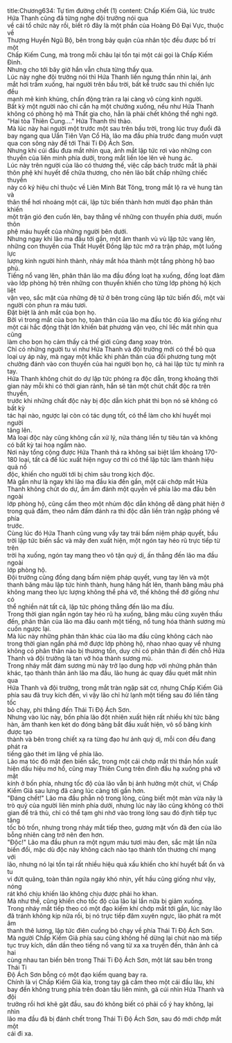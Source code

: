 title:Chương634: Tự tìm đường chết (1)
content:
Chấp Kiếm Giả, lúc trước Hứa Thanh cũng đã từng nghe đội trưởng nói qua<br>về cái tổ chức này rồi, biết rõ đây là một phần của Hoàng Đô Đại Vực, thuộc về<br>Thượng Huyền Ngũ Bộ, bên trong bảy quận của nhân tộc đều được bố trí một<br>Chấp Kiếm Cung, mà trong mỗi châu lại tồn tại một cái gọi là Chấp Kiếm Đình.<br>Nhưng cho tới bây giờ hắn vẫn chưa từng thấy qua.<br>Lúc này nghe đội trưởng nói thì Hứa Thanh liền ngưng thần nhìn lại, ánh<br>mắt hơi trầm xuống, hai người trên bầu trời, bất kể trước sau thì chiến lực đều<br>mạnh mẽ kinh khủng, chấn động tràn ra lại càng vô cùng kinh người.<br>Bất kỳ một người nào chỉ cần hạ một chưởng xuống, nếu như Hứa Thanh<br>không có phòng hộ mà Thất gia cho, hẳn là phải chết không thể nghi ngờ.<br>"Hai tòa Thiên Cung...." Hứa Thanh thì thào.<br>Mà lúc này hai người một trước một sau trên bầu trời, trong lúc truy đuổi đã<br>bay ngang qua Uẩn Tiên Vạn Cổ Hà, lão ma đầu phía trước đang muốn vượt<br>qua con sông này để tới Thái Ti Độ Ách Sơn.<br>Nhưng khi cúi đầu đưa mắt nhìn qua, ánh mắt lập tức rơi vào những con<br>thuyền của liên minh phía dưới, trong mắt liền lóe lên vẻ hung ác.<br>Lúc này trên người của lão có thương thế, việc cấp bách trước mắt là phải<br>thôn phệ khí huyết để chữa thương, cho nên lão bất chấp những chiếc thuyền<br>này có ký hiệu chỉ thuộc về Liên Minh Bát Tông, trong mắt lộ ra vẻ hung tàn và<br>thân thể hơi nhoáng một cái, lập tức biến thành hơn mười đạo phân thân khiến<br>một trận gió đen cuốn lên, bay thẳng về những con thuyền phía dưới, muốn thôn<br>phệ máu huyết của những người bên dưới.<br>Nhưng ngay khi lão ma đầu tới gần, một âm thanh vù vù lập tức vang lên,<br>những con thuyền của Thất Huyết Đồng lập tức mở ra trận pháp, một luồng lực<br>lượng kinh người hình thành, nháy mắt hóa thành một tầng phòng hộ bao phủ.<br>Tiếng nổ vang lên, phân thân lão ma đầu đồng loạt hạ xuống, đồng loạt đâm<br>vào lớp phòng hộ trên những con thuyền khiến cho từng lớp phòng hộ kịch liệt<br>vặn vẹo, sắc mặt của những đệ tử ở bên trong cũng lập tức biến đổi, một vài<br>người còn phun ra máu tươi.<br>Đặt biệt là ánh mắt của bọn họ.<br>Bởi vì trong mắt của bọn họ, toàn thân của lão ma đầu tóc đỏ kia giống như<br>một cái hắc động thật lớn khiến bát phương vặn vẹo, chỉ liếc mắt nhìn qua cũng<br>làm cho bọn họ cảm thấy cả thế giới cũng đang xoay tròn.<br>Chỉ có những người tu vi như Hứa Thanh và đội trưởng mới có thể bỏ qua<br>loại uy áp này, mà ngay một khắc khi phân thân của đối phương tung một<br>chưởng đánh vào con thuyền của hai người bọn họ, cả hai lập tức tự mình ra tay.<br>Hứa Thanh không chút do dự lập tức phóng ra độc dẫn, trong khoảng thời<br>gian này mỗi khi có thời gian rảnh, hắn sẽ tản một chút chất độc ra trên thuyền,<br>trước khi những chất độc này bị độc dẫn kích phát thì bọn nó sẽ không có bất kỳ<br>tác hại nào, ngược lại còn có tác dụng tốt, có thể làm cho khí huyết mọi người<br>tăng lên.<br>Mà loại độc này cũng không cần xử lý, nửa tháng liền tự tiêu tán và không<br>có bất kỳ tai hoạ ngầm nào.<br>Nơi này tổng cộng được Hứa Thanh thả ra không sai biệt lắm khoảng 170-<br>180 loại, tất cả để lúc xuất hiện nguy cơ thì có thể lập tức làm thành hiệu quả nổ<br>độc, khiến cho người tới bị chìm sâu trong kịch độc.<br>Mà gần như là ngay khi lão ma đầu kia đến gần, một cái chớp mắt Hứa<br>Thanh không chút do dự, ầm ầm đánh một quyền về phía lão ma đầu bên ngoài<br>lớp phòng hộ, cũng cầm theo một nhúm độc dẫn không dễ dàng phát hiện ở<br>trong quả đấm, theo nắm đấm đánh ra thì độc dẫn liền tràn ngập phóng về phía<br>trước.<br>Cùng lúc đó Hứa Thanh cũng vung vẩy tay trái bấm niệm pháp quyết, bầu<br>trời lập tức biến sắc và mây đen xuất hiện, một ngón tay héo rũ trực tiếp từ trên<br>trời hạ xuống, ngón tay mang theo vô tận quỷ dị, ấn thẳng đến lão ma đầu ngoài<br>lớp phòng hộ.<br>Đội trưởng cũng đồng dạng bấm niệm pháp quyết, vung tay lên và một<br>thanh băng mâu lập tức hình thành, hung hăng hất lên, thanh băng mâu phá<br>không mang theo lực lượng không thể phá vỡ, thế không thể đỡ giống như có<br>thể nghiền nát tất cả, lập tức phóng thẳng đến lão ma đầu.<br>Trong thời gian ngắn ngón tay héo rũ hạ xuống, băng mâu cũng xuyên thấu<br>đến, phân thân của lão ma đầu oanh một tiếng, nổ tung hóa thành sương mù<br>cuốn ngược lại.<br>Mà lúc này những phân thân khác của lão ma đầu cũng không cách nào<br>trong thời gian ngắn phá mở được lớp phòng hộ, nhao nhao quay về nhưng<br>không có phân thân nào bị thương tổn, duy chỉ có phân thân đi đến chỗ Hứa<br>Thanh và đội trưởng là tan vỡ hóa thành sương mù.<br>Trong nháy mắt đám sương mù này trở lạo dung hợp với nhứng phân thân<br>khác, tạo thành thân ảnh lão ma đầu, lão hung ác quay đầu quét mắt nhìn qua<br>Hứa Thanh và đội trưởng, trong mắt tràn ngập sát cơ, nhưng Chấp Kiếm Giả<br>phía sau đã truy kích đến, vì vậy lão chỉ hừ lạnh một tiếng sau đó liền tăng tốc<br>bỏ chạy, phi thẳng đến Thái Ti Độ Ách Sơn.<br>Nhưng vào lúc này, bốn phía lão đột nhiên xuất hiện rất nhiều khí tức băng<br>hàn, âm thanh ken két do đóng băng bắt đầu xuất hiện, vô số băng kính được tạo<br>thành và bên trong chiết xạ ra từng đạo hư ảnh quỷ dị, mỗi con đều đang phát ra<br>tiếng gào thét im lặng về phía lão.<br>Lão ma tóc đỏ mặt đen biến sắc, trong một cái chớp mắt thì thần hồn xuất<br>hiện dấu hiệu mơ hồ, cũng may Thiên Cung trên đỉnh đầu hạ xuống phá vỡ mặt<br>kính ở bốn phía, nhưng tốc độ của lão vẫn bị ảnh hưởng một chút, vị Chấp<br>Kiếm Giả sau lưng đã càng lúc càng tới gần hơn.<br>"Đáng chết!" Lão ma đầu phẫn nộ trong lòng, cũng biết một màn vừa nãy là<br>trò quỷ của người liên minh phía dưới, nhưng lúc này lão cũng không có thời<br>gian để trả thù, chỉ có thể tạm ghi nhớ vào trong lòng sau đó định tiếp tục tăng<br>tốc bỏ trốn, nhưng trong nháy mắt tiếp theo, gương mặt vốn đã đen của lão<br>bỗng nhiên càng trở nên đen hơn.<br>"Độc!" Lão ma đầu phun ra một ngụm máu tươi màu đen, sắc mặt lần nữa<br>biến đổi, mặc dù độc này không cách nào tạo thành tổn thương chí mạng với<br>lão, nhưng nó lại tồn tại rất nhiều hiệu quả xấu khiến cho khí huyết bất ổn và tu<br>vi đứt quãng, toàn thân ngứa ngáy khó nhịn, yết hầu cũng giống như vậy, nóng<br>rát khó chịu khiến lão không chịu được phải ho khan.<br>Mà như thế, cũng khiến cho tốc độ của lão lại lần nữa bị giảm xuống.<br>Trong nháy mắt tiếp theo có một đạo kiếm khí chớp mắt tới gần, lúc này lão<br>đã tránh không kịp nữa rồi, bị nó trực tiếp đâm xuyên ngực, lão phát ra một âm<br>thanh thê lương, lập tức điên cuồng bỏ chạy về phía Thái Ti Độ Ách Sơn.<br>Mà người Chấp Kiếm Giả phía sau cũng không hề dừng lại chút nào mà tiếp<br>tục truy kích, dần dần theo tiếng nổ vang từ xa xa truyền đến, thân ảnh cả hai<br>cùng nhau tan biến bên trong Thái Ti Độ Ách Sơn, một lát sau bên trong Thái Ti<br>Độ Ách Sơn bỗng có một đạo kiếm quang bay ra.<br>Chính là vị Chấp Kiếm Giả kia, trong tay gã cầm theo một cái đầu lâu, khi<br>bay đến không trung phía trên đoàn tầu liên minh, gã cúi nhìn Hứa Thanh và đội<br>trưởng rồi hơi khẽ gật đầu, sau đó không biết có phải cố ý hay không, lại nhìn<br>lão ma đầu đã bị đánh chết trong Thái Ti Độ Ách Sơn, sau đó mới chớp mắt một<br>cái đi xa.